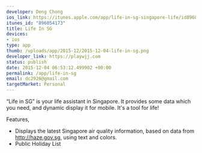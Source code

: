 ```yaml
--- 
developer: Deng Chong
ios_link: https://itunes.apple.com/app/life-in-sg-singapore-life/id896054173
itunes_id: "896054173"
title: Life In SG
devices: 
- ios
type: app
thumb: /uploads/app/2015-12/2015-12-04-life-in-sg.png
developer_link: https://playwjj.com
status: publish
date: 2015-12-04 06:53:12.499902 +00:00
permalink: /app/life-in-sg
email: dc2926@gmail.com
targetMarket: Personal
---
```


“Life in SG” is your life assistant in Singapore. It provides some data which you need, and dynamic display it for mobile. It's a tool for life! 

Features,
* Displays the latest Singapore air quality information, based on data from http://haze.gov.sg, using text and colors.
* Public Holiday List
